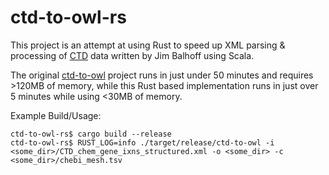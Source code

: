 # ctd-to-owl-rs

This project is an attempt at using Rust to speed up XML parsing & processing of [CTD](http://ctdbase.org) data written by Jim Balhoff using Scala.

The original [ctd-to-owl](https://github.com/balhoff/ctd-to-owl) project runs in just under 50 minutes and requires >120MB of memory, while this Rust based implementation runs in just over 5 minutes while using <30MB of memory.

Example Build/Usage:
```
ctd-to-owl-rs$ cargo build --release
ctd-to-owl-rs$ RUST_LOG=info ./target/release/ctd-to-owl -i <some_dir>/CTD_chem_gene_ixns_structured.xml -o <some_dir> -c <some_dir>/chebi_mesh.tsv
```
